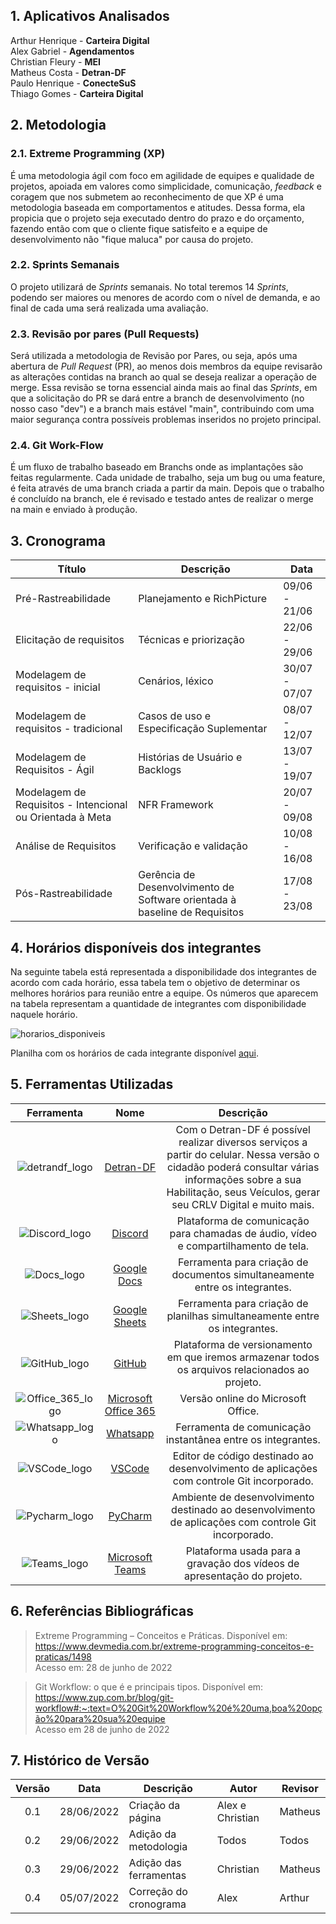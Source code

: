 ## 1. Aplicativos Analisados
Arthur Henrique - <b>Carteira Digital</b><br>
Alex Gabriel - <b>Agendamentos</b><br>
Christian Fleury - <b>MEI</b><br>
Matheus Costa - <b>Detran-DF</b><br>
Paulo Henrique - <b>ConecteSuS</b><br>
Thiago Gomes - <b>Carteira Digital</b><br>

## 2. Metodologia

### 2.1. Extreme Programming (XP)
É uma metodologia ágil com foco em agilidade de equipes e qualidade de projetos, apoiada em valores como simplicidade, comunicação, _feedback_ e coragem que nos submetem ao reconhecimento de que XP é uma metodologia baseada em comportamentos e atitudes. Dessa forma, ela propicia que o projeto seja executado dentro do prazo e do orçamento, fazendo então com que o cliente fique satisfeito e a equipe de desenvolvimento não "fique maluca" por causa do projeto.

### 2.2. Sprints Semanais
O projeto utilizará de _Sprints_ semanais. No total teremos 14 _Sprints_, podendo ser maiores ou menores de acordo com o nível de demanda, e ao final de cada uma será realizada uma avaliação.

### 2.3. Revisão por pares (Pull Requests)
Será utilizada a metodologia de Revisão por Pares, ou seja, após uma abertura de _Pull Request_ (PR), ao menos dois membros da equipe revisarão as alterações contidas na branch ao qual se deseja realizar a operação de merge. Essa revisão se torna essencial ainda mais ao final das _Sprints_, em que a solicitação do PR se dará entre a branch de desenvolvimento (no nosso caso "dev") e a branch mais estável "main", contribuindo com uma maior segurança contra possíveis problemas inseridos no projeto principal.

### 2.4. Git Work-Flow
É um fluxo de trabalho baseado em Branchs onde as implantações são feitas regularmente. Cada unidade de trabalho, seja um bug ou uma feature, é feita através de uma branch criada a partir da main. Depois que o trabalho é concluído na branch, ele é revisado e testado antes de realizar o merge na main e enviado à produção.


## 3. Cronograma

| Título                                                    | Descrição                                                                  | Data          |
|-----------------------------------------------------------|----------------------------------------------------------------------------|---------------|
| Pré-Rastreabilidade                                       | Planejamento e RichPicture                                                 | 09/06 - 21/06 | 
| Elicitação de requisitos                                  | Técnicas e priorização                                                     | 22/06 - 29/06 | 
| Modelagem de requisitos - inicial                         | Cenários, léxico                                                           | 30/07 - 07/07 |
| Modelagem de requisitos - tradicional                     | Casos de uso e Especificação Suplementar                                   | 08/07 - 12/07 |
| Modelagem de Requisitos - Ágil                            | Histórias de Usuário e Backlogs                                            | 13/07 - 19/07 | 
| Modelagem de Requisitos - Intencional ou Orientada à Meta | NFR Framework                                                              | 20/07 - 09/08 | 
| Análise de Requisitos                                     | Verificação e validação                                                    | 10/08 - 16/08 | 
| Pós-Rastreabilidade                                       | Gerência de Desenvolvimento de Software orientada à baseline de Requisitos | 17/08 - 23/08 | 

## 4. Horários disponíveis dos integrantes
Na seguinte tabela está representada a disponibilidade dos integrantes de acordo com cada horário, essa tabela tem o objetivo de determinar os melhores horários para reunião entre a equipe. Os números que aparecem na tabela representam a quantidade de integrantes com disponibilidade naquele horário.

![horarios_disponiveis](../assets/horarios_disponiveis.png "Horários Disponíves")

Planilha com os horários de cada integrante disponível [aqui](https://docs.google.com/spreadsheets/d/1VcyEOwIERyxX-N2xfmTZ8kjvRGureDUciLQ75cMS0U0/edit#gid=471964901).

## 5. Ferramentas Utilizadas

| Ferramenta | Nome | Descrição |
|:--:|:--:|:--:|
| ![detrandf_logo](../images/detrandf_logo.png) | [Detran-DF](https://play.google.com/store/apps/details?id=br.com.mesotec.detrandf&hl=en&gl=US) | Com o Detran-DF é possível realizar diversos serviços a partir do celular. Nessa versão o cidadão poderá consultar várias informações sobre a sua Habilitação, seus Veículos, gerar seu CRLV Digital e muito mais. |
| ![Discord_logo](../assets/logos/Discord.png) | [Discord](https://discordapp.com) | Plataforma de comunicação para chamadas de áudio, vídeo e compartilhamento de tela. |
| ![Docs_logo](../assets/logos/Docs.png) | [Google Docs](https://docs.google.com) | Ferramenta para criação de documentos simultaneamente entre os integrantes. |
| ![Sheets_logo](../assets/logos/Sheets.png) | [Google Sheets](https://www.google.com/sheets/about/) | Ferramenta para criação de planilhas simultaneamente entre os integrantes. |
| ![GitHub_logo](../assets/logos/GitHub.png) | [GitHub](https://github.com) | Plataforma de versionamento em que iremos armazenar todos os arquivos relacionados ao projeto. |
| ![Office_365_logo](../assets/logos/Office365.png) | [Microsoft Office 365](www.office.com) | Versão online do Microsoft Office. |
| ![Whatsapp_logo](../assets/logos/Whatsapp.png) | [Whatsapp](https://web.whatsapp.com/) | Ferramenta de comunicação instantânea entre os integrantes. |
| ![VSCode_logo](../assets/logos/VisualStudioCode.png) | [VSCode](https://code.visualstudio.com/) | Editor de código destinado ao desenvolvimento de aplicações com controle Git incorporado. |
| ![Pycharm_logo](../assets/logos/Pycharm.png) | [PyCharm](https://www.jetbrains.com/pycharm/) | Ambiente de desenvolvimento destinado ao desenvolvimento de aplicações com controle Git incorporado. |
| ![Teams_logo](../assets/logos/Teams.png) | [Microsoft Teams](https://www.microsoft.com/pt-br/microsoft-365/microsoft-teams/free) | Plataforma usada para a gravação dos vídeos de apresentação do projeto. |

## 6. Referências Bibliográficas
> Extreme Programming – Conceitos e Práticas. Disponível em: <a href= "https://www.devmedia.com.br/extreme-programming-conceitos-e-praticas/1498">https://www.devmedia.com.br/extreme-programming-conceitos-e-praticas/1498</a><br> Acesso em: 28 de junho de 2022

> Git Workflow: o que é e principais tipos. Disponível em: <a href= "https://www.zup.com.br/blog/git-workflow#:~:text=O%20Git%20Workflow%20é%20uma,boa%20opção%20para%20sua%20equipe">https://www.zup.com.br/blog/git-workflow#:~:text=O%20Git%20Workflow%20é%20uma,boa%20opção%20para%20sua%20equipe</a><br> Acesso em 28 de junho de 2022

## 7. Histórico de Versão

|  Versão   | Data | Descrição            | Autor            | Revisor |
|-----------|------|----------------------|------------------|---------|
|<center>0.1| 28/06/2022 |Criação da página     | Alex e Christian | Matheus |
|<center>0.2| 29/06/2022 |Adição da metodologia | Todos            | Todos   |
|<center>0.3| 29/06/2022 |Adição das ferramentas| Christian        | Matheus |
|<center>0.4| 05/07/2022 |Correção do cronograma| Alex             | Arthur  |
